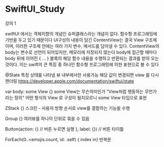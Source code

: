 # SwiftUI_Study

강의 1

swiftUI 에서는 객체지향의 개념인 슈퍼클래스라는 개념이 없다. 함수형 프로그래밍에 기반을 두고 있기 때문이다
UI구성의 내용이 담긴 ContentView는 결국 View 구조체이며, 이러한 구조체 안에는 여러 가지 변수, 메서드를 담아낼 수 있다.
ContentView의 body는 변수로 선언이 되어있지만, 메모리에 저장되지 않는다
body에 접근할 때마다 body 뒤에 이어진 { ... } 블록의 해당 함수 내용을 수행하고 반환되는 결과를 받아 오는 것이다.
이는 swift의 큰 특징 중 하나인 함수형 프로그래밍에 의한 표현으로 볼 수 있다

@State 
특정 상태를 나타냄
뷰 내부에서만 사용가능
해당 값이 변경되면 view 를 다시 랜더링 
https://developer.apple.com/documentation/swiftui/state

var body: some View {}
some View는 무슨의미인가 "View처럼 행동하는 무언가라는 정의" 어떤 형식의 View 로 구성이 될지모르니 some View 타입으로 표현

ZStack {} 
스크린 - 사용자 방향 순서로 view를 결합하는 기능을 수행

Group {} 여러뷰를 하나의 단위로 묶을 수 있음

Button(action: {} // 버튼 누르면 실행
}, label: {}) // 버튼 타이틀

ForEach(0..<emojis.count, id: \.self) { index in} 
반복문
